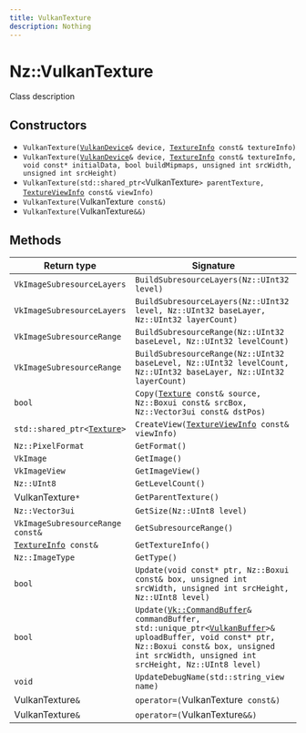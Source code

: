 ```yaml
---
title: VulkanTexture
description: Nothing
---
```


# Nz::VulkanTexture

Class description

## Constructors

- `VulkanTexture(`[`VulkanDevice`](documentation/generated/VulkanRenderer/VulkanDevice.md)`& device, `[`TextureInfo`](documentation/generated/Renderer/TextureInfo.md)` const& textureInfo)`
- `VulkanTexture(`[`VulkanDevice`](documentation/generated/VulkanRenderer/VulkanDevice.md)`& device, `[`TextureInfo`](documentation/generated/Renderer/TextureInfo.md)` const& textureInfo, void const* initialData, bool buildMipmaps, unsigned int srcWidth, unsigned int srcHeight)`
- `VulkanTexture(std::shared_ptr<`VulkanTexture`> parentTexture, `[`TextureViewInfo`](documentation/generated/Renderer/TextureViewInfo.md)` const& viewInfo)`
- `VulkanTexture(`VulkanTexture` const&)`
- `VulkanTexture(`VulkanTexture`&&)`

## Methods

| Return type | Signature |
| ----------- | --------- |
| `VkImageSubresourceLayers` | `BuildSubresourceLayers(Nz::UInt32 level)` |
| `VkImageSubresourceLayers` | `BuildSubresourceLayers(Nz::UInt32 level, Nz::UInt32 baseLayer, Nz::UInt32 layerCount)` |
| `VkImageSubresourceRange` | `BuildSubresourceRange(Nz::UInt32 baseLevel, Nz::UInt32 levelCount)` |
| `VkImageSubresourceRange` | `BuildSubresourceRange(Nz::UInt32 baseLevel, Nz::UInt32 levelCount, Nz::UInt32 baseLayer, Nz::UInt32 layerCount)` |
| `bool` | `Copy(`[`Texture`](documentation/generated/Renderer/Texture.md)` const& source, Nz::Boxui const& srcBox, Nz::Vector3ui const& dstPos)` |
| `std::shared_ptr<`[`Texture`](documentation/generated/Renderer/Texture.md)`>` | `CreateView(`[`TextureViewInfo`](documentation/generated/Renderer/TextureViewInfo.md)` const& viewInfo)` |
| `Nz::PixelFormat` | `GetFormat()` |
| `VkImage` | `GetImage()` |
| `VkImageView` | `GetImageView()` |
| `Nz::UInt8` | `GetLevelCount()` |
| VulkanTexture`*` | `GetParentTexture()` |
| `Nz::Vector3ui` | `GetSize(Nz::UInt8 level)` |
| `VkImageSubresourceRange const&` | `GetSubresourceRange()` |
| [`TextureInfo`](documentation/generated/Renderer/TextureInfo.md)` const&` | `GetTextureInfo()` |
| `Nz::ImageType` | `GetType()` |
| `bool` | `Update(void const* ptr, Nz::Boxui const& box, unsigned int srcWidth, unsigned int srcHeight, Nz::UInt8 level)` |
| `bool` | `Update(`[`Vk::CommandBuffer`](documentation/generated/VulkanRenderer/Vk.CommandBuffer.md)`& commandBuffer, std::unique_ptr<`[`VulkanBuffer`](documentation/generated/VulkanRenderer/VulkanBuffer.md)`>& uploadBuffer, void const* ptr, Nz::Boxui const& box, unsigned int srcWidth, unsigned int srcHeight, Nz::UInt8 level)` |
| `void` | `UpdateDebugName(std::string_view name)` |
| VulkanTexture`&` | `operator=(`VulkanTexture` const&)` |
| VulkanTexture`&` | `operator=(`VulkanTexture`&&)` |
